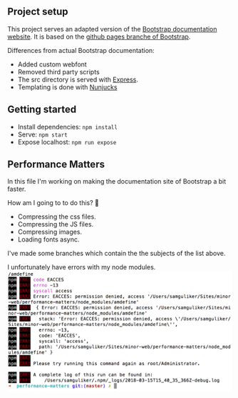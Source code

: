 ## Project setup

This project serves an adapted version of the [Bootstrap documentation website](http://getbootstrap.com/). It is based on the [github pages branche of Bootstrap](https://github.com/twbs/bootstrap/tree/gh-pages).

Differences from actual Bootstrap documentation:

- Added custom webfont
- Removed third party scripts
- The src directory is served with [Express](https://expressjs.com/).
- Templating is done with [Nunjucks](https://mozilla.github.io/nunjucks/)

## Getting started
- Install dependencies: `npm install`
- Serve: `npm start`
- Expose localhost: `npm run expose`

## Performance Matters
In this file I'm working on making the documentation site of Bootstrap a bit faster.  

How am I going to to do this? :thinking:

* Compressing the css files.
* Compressing the JS files.
* Compressing images.
* Loading fonts async.  

I've made some branches which contain the the subjects of the list above.

I unfortunately have errors with my node modules.
![Errors](errors.png)
